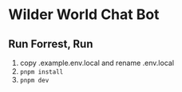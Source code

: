 # Wilder World Chat Bot

## Run Forrest, Run

1. copy .example.env.local and rename .env.local
2. `pnpm install`
3. `pnpm dev`
